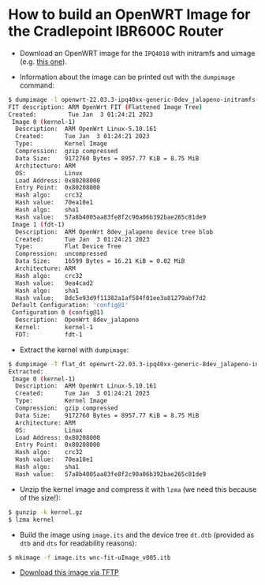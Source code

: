 # How to build an OpenWRT Image for the Cradlepoint IBR600C Router

* Download an OpenWRT image for the `IPQ4018` with initramfs and uimage (e.g. [this one](https://downloads.openwrt.org/releases/22.03.3/targets/ipq40xx/generic/openwrt-22.03.3-ipq40xx-generic-8dev_jalapeno-initramfs-fit-uImage.itb)).

* Information about the image can be printed out with the `dumpimage` command:

```bash
$ dumpimage -l openwrt-22.03.3-ipq40xx-generic-8dev_jalapeno-initramfs-fit-uImage.itb 
FIT description: ARM OpenWrt FIT (Flattened Image Tree)
Created:         Tue Jan  3 01:24:21 2023
 Image 0 (kernel-1)
  Description:  ARM OpenWrt Linux-5.10.161
  Created:      Tue Jan  3 01:24:21 2023
  Type:         Kernel Image
  Compression:  gzip compressed
  Data Size:    9172760 Bytes = 8957.77 KiB = 8.75 MiB
  Architecture: ARM
  OS:           Linux
  Load Address: 0x80208000
  Entry Point:  0x80208000
  Hash algo:    crc32
  Hash value:   70ea10e1
  Hash algo:    sha1
  Hash value:   57a8b4005aa83fe8f2c90a06b392bae265c81de9
 Image 1 (fdt-1)
  Description:  ARM OpenWrt 8dev_jalapeno device tree blob
  Created:      Tue Jan  3 01:24:21 2023
  Type:         Flat Device Tree
  Compression:  uncompressed
  Data Size:    16599 Bytes = 16.21 KiB = 0.02 MiB
  Architecture: ARM
  Hash algo:    crc32
  Hash value:   9ea4cad2
  Hash algo:    sha1
  Hash value:   8dc5e93d9f11382a1af584f01ee3a81279abf7d2
 Default Configuration: 'config@1'
 Configuration 0 (config@1)
  Description:  OpenWrt 8dev_jalapeno
  Kernel:       kernel-1
  FDT:          fdt-1
```

* Extract the kernel with `dumpimage`:

```bash
$ dumpimage -T flat_dt openwrt-22.03.3-ipq40xx-generic-8dev_jalapeno-initramfs-fit-uImage.itb -p 0 -o kernel.gz
Extracted:
 Image 0 (kernel-1)
  Description:  ARM OpenWrt Linux-5.10.161
  Created:      Tue Jan  3 01:24:21 2023
  Type:         Kernel Image
  Compression:  gzip compressed
  Data Size:    9172760 Bytes = 8957.77 KiB = 8.75 MiB
  Architecture: ARM
  OS:           Linux
  Load Address: 0x80208000
  Entry Point:  0x80208000
  Hash algo:    crc32
  Hash value:   70ea10e1
  Hash algo:    sha1
  Hash value:   57a8b4005aa83fe8f2c90a06b392bae265c81de9
```

* Unzip the kernel image and compress it with `lzma` (we need this because of the size!):

```bash
$ gunzip -k kernel.gz
$ lzma kernel
```

* Build the image using `image.its` and the device tree `dt.dtb` (provided as `dtb` and `dts` for readability reasons):

```bash
$ mkimage -f image.its wnc-fit-uImage_v005.itb
```

* [Download this image via TFTP](../README.md/#booting-openwrt)
